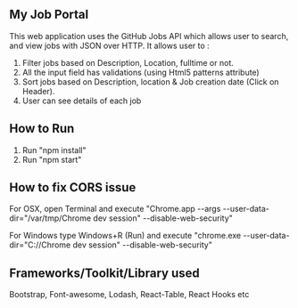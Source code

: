 

## My Job Portal
This web application uses the GitHub Jobs API which allows user to search, and view jobs with JSON over HTTP.
It allows user to :
1) Filter jobs based on Description, Location, fulltime or not.
2) All the input field has validations (using Html5 patterns attribute)
3) Sort jobs based on Description, location & Job creation date (Click on Header).
4) User can see details of each job

## How to Run

1) Run "npm install"
2) Run "npm start" 

## How to fix CORS issue
For OSX, open Terminal and execute "Chrome.app --args --user-data-dir="/var/tmp/Chrome dev session" --disable-web-security"

For Windows type Windows+R (Run) and execute "chrome.exe --user-data-dir="C://Chrome dev session" --disable-web-security"

## Frameworks/Toolkit/Library used
Bootstrap,
Font-awesome,
Lodash,
React-Table,
React Hooks etc

